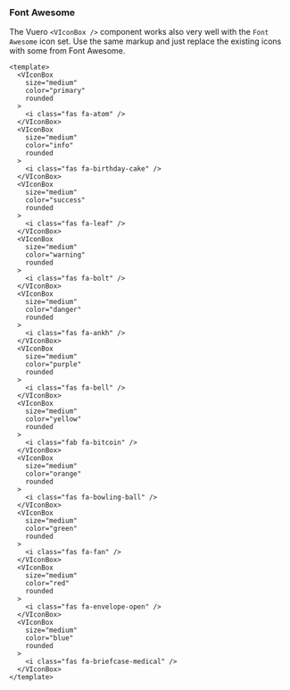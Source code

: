 ### Font Awesome

The Vuero `<VIconBox />` component works also very well with
the `Font Awesome` icon set. Use the same markup and
just replace the existing icons with some from Font Awesome.

<!--code-->

```vue
<template>
  <VIconBox
    size="medium"
    color="primary"
    rounded
  >
    <i class="fas fa-atom" />
  </VIconBox>
  <VIconBox
    size="medium"
    color="info"
    rounded
  >
    <i class="fas fa-birthday-cake" />
  </VIconBox>
  <VIconBox
    size="medium"
    color="success"
    rounded
  >
    <i class="fas fa-leaf" />
  </VIconBox>
  <VIconBox
    size="medium"
    color="warning"
    rounded
  >
    <i class="fas fa-bolt" />
  </VIconBox>
  <VIconBox
    size="medium"
    color="danger"
    rounded
  >
    <i class="fas fa-ankh" />
  </VIconBox>
  <VIconBox
    size="medium"
    color="purple"
    rounded
  >
    <i class="fas fa-bell" />
  </VIconBox>
  <VIconBox
    size="medium"
    color="yellow"
    rounded
  >
    <i class="fab fa-bitcoin" />
  </VIconBox>
  <VIconBox
    size="medium"
    color="orange"
    rounded
  >
    <i class="fas fa-bowling-ball" />
  </VIconBox>
  <VIconBox
    size="medium"
    color="green"
    rounded
  >
    <i class="fas fa-fan" />
  </VIconBox>
  <VIconBox
    size="medium"
    color="red"
    rounded
  >
    <i class="fas fa-envelope-open" />
  </VIconBox>
  <VIconBox
    size="medium"
    color="blue"
    rounded
  >
    <i class="fas fa-briefcase-medical" />
  </VIconBox>
</template>
```

<!--/code-->

<!--example-->

<div class="icon-boxes">
    <VIconBox size="medium" color="primary" rounded>
        <i class="fas fa-atom"></i>
    </VIconBox>
    <VIconBox size="medium" color="info" rounded>
        <i class="fas fa-birthday-cake"></i>
    </VIconBox>
    <VIconBox size="medium" color="success" rounded>
        <i class="fas fa-leaf"></i>
    </VIconBox>
    <VIconBox size="medium" color="warning" rounded>
        <i class="fas fa-bolt"></i>
    </VIconBox>
    <VIconBox size="medium" color="danger" rounded>
        <i class="fas fa-ankh"></i>
    </VIconBox>
    <VIconBox size="medium" color="purple" rounded>
        <i class="fas fa-bell"></i>
    </VIconBox>
    <VIconBox size="medium" color="yellow" rounded>
        <i class="fab fa-bitcoin"></i>
    </VIconBox>
    <VIconBox size="medium" color="orange" rounded>
        <i class="fas fa-bowling-ball"></i>
    </VIconBox>
    <VIconBox size="medium" color="green" rounded>
        <i class="fas fa-fan"></i>
    </VIconBox>
    <VIconBox size="medium" color="red" rounded>
        <i class="fas fa-envelope-open"></i>
    </VIconBox>
    <VIconBox size="medium" color="blue" rounded>
        <i class="fas fa-briefcase-medical"></i>
    </VIconBox>
</div>

<!--/example-->
